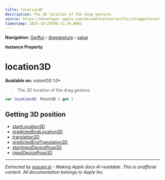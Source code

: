 ```yaml
---
title: location3D
description: The 3D location of the drag gesture.
source: https://developer.apple.com/documentation/swiftui/draggesture/value/location3d
timestamp: 2025-10-29T00:11:39.806Z
---
```


**Navigation:** [Swiftui](/documentation/swiftui) › [draggesture](/documentation/swiftui/draggesture) › [value](/documentation/swiftui/draggesture/value)

**Instance Property**

# location3D

**Available on:** visionOS 1.0+

> The 3D location of the drag gesture.

```swift
var location3D: Point3D { get }
```

## Getting 3D position

- [startLocation3D](/documentation/swiftui/draggesture/value/startlocation3d)
- [predictedEndLocation3D](/documentation/swiftui/draggesture/value/predictedendlocation3d)
- [translation3D](/documentation/swiftui/draggesture/value/translation3d)
- [predictedEndTranslation3D](/documentation/swiftui/draggesture/value/predictedendtranslation3d)
- [startInputDevicePose3D](/documentation/swiftui/draggesture/value/startinputdevicepose3d)
- [inputDevicePose3D](/documentation/swiftui/draggesture/value/inputdevicepose3d)

---

*Extracted by [sosumi.ai](https://sosumi.ai) - Making Apple docs AI-readable.*
*This is unofficial content. All documentation belongs to Apple Inc.*
